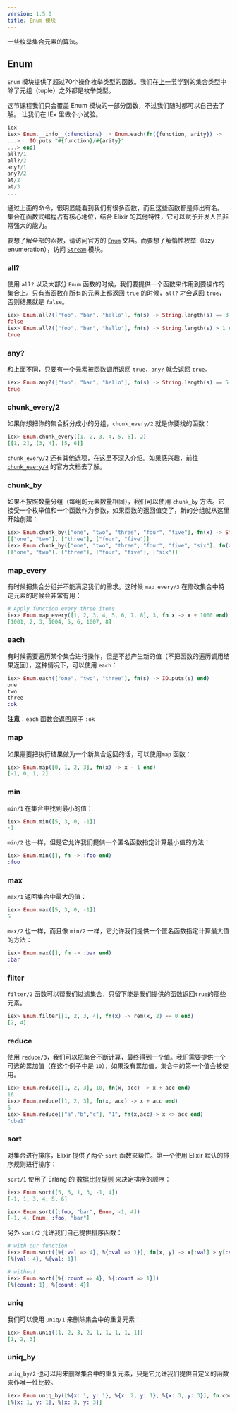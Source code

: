 ```yaml
---
version: 1.5.0
title: Enum 模块
---
```


一些枚举集合元素的算法。



## Enum

`Enum` 模块提供了超过70个操作枚举类型的函数。我们在[上一节](../collections)学到的集合类型中除了元组（tuple）之外都是枚举类型。

这节课程我们只会覆盖 Enum 模块的一部分函数，不过我们随时都可以自己去了解。
让我们在 IEx 里做个小试验。

```elixir
iex
iex> Enum.__info__(:functions) |> Enum.each(fn({function, arity}) ->
...>   IO.puts "#{function}/#{arity}"
...> end)
all?/1
all?/2
any?/1
any?/2
at/2
at/3
...
```

通过上面的命令，很明显能看到我们有很多函数，而且这些函数都是师出有名。
集合在函数式编程占有核心地位，结合 Elixir 的其他特性，它可以赋予开发人员非常强大的能力。

要想了解全部的函数，请访问官方的 [`Enum`](https://hexdocs.pm/elixir/Enum.html) 文档。而要想了解惰性枚举（lazy enumeration），访问 [`Stream`](https://hexdocs.pm/elixir/Stream.html) 模块。


### all?

使用 `all?` 以及大部分 `Enum` 函数的时候，我们要提供一个函数来作用到要操作的集合上。只有当函数在所有的元素上都返回 `true` 的时候，`all?` 才会返回 `true`，否则结果就是 `false`。

```elixir
iex> Enum.all?(["foo", "bar", "hello"], fn(s) -> String.length(s) == 3 end)
false
iex> Enum.all?(["foo", "bar", "hello"], fn(s) -> String.length(s) > 1 end)
true
```

### any?

和上面不同，只要有一个元素被函数调用返回 `true`，`any?` 就会返回 `true`。

```elixir
iex> Enum.any?(["foo", "bar", "hello"], fn(s) -> String.length(s) == 5 end)
true
```

### chunk_every/2

如果你想把你的集合拆分成小的分组，`chunk_every/2` 就是你要找的函数：

```elixir
iex> Enum.chunk_every([1, 2, 3, 4, 5, 6], 2)
[[1, 2], [3, 4], [5, 6]]
```

`chunk_every/2` 还有其他选项，在这里不深入介绍。如果感兴趣，前往 [`chunk_every/4`](https://hexdocs.pm/elixir/Enum.html#chunk_every/4) 的官方文档去了解。

### chunk_by

如果不按照数量分组（每组的元素数量相同），我们可以使用 `chunk_by` 方法。它接受一个枚举值和一个函数作为参数，如果函数的返回值变了，新的分组就从这里开始创建：

```elixir
iex> Enum.chunk_by(["one", "two", "three", "four", "five"], fn(x) -> String.length(x) end)
[["one", "two"], ["three"], ["four", "five"]]
iex> Enum.chunk_by(["one", "two", "three", "four", "five", "six"], fn(x) -> String.length(x) end)
[["one", "two"], ["three"], ["four", "five"], ["six"]]
```

### map_every

有时候把集合分组并不能满足我们的需求。这时候 `map_every/3` 在修改集合中特定元素的时候会非常有用：

```elixir
# Apply function every three items
iex> Enum.map_every([1, 2, 3, 4, 5, 6, 7, 8], 3, fn x -> x + 1000 end)
[1001, 2, 3, 1004, 5, 6, 1007, 8]
```

### each

有时候需要遍历某个集合进行操作，但是不想产生新的值（不把函数的遍历调用结果返回），这种情况下，可以使用 `each`：

```elixir
iex> Enum.each(["one", "two", "three"], fn(s) -> IO.puts(s) end)
one
two
three
:ok
```

__注意__：`each` 函数会返回原子 `:ok`

### map

如果需要把执行结果做为一个新集合返回的话，可以使用`map` 函数：

```elixir
iex> Enum.map([0, 1, 2, 3], fn(x) -> x - 1 end)
[-1, 0, 1, 2]
```

### min

`min/1` 在集合中找到最小的值：

```elixir
iex> Enum.min([5, 3, 0, -1])
-1
```

`min/2` 也一样，但是它允许我们提供一个匿名函数指定计算最小值的方法：

```elixir
iex> Enum.min([], fn -> :foo end)
:foo
```

### max

`max/1` 返回集合中最大的值：

```elixir
iex> Enum.max([5, 3, 0, -1])
5
```

`max/2` 也一样，而且像 `min/2` 一样，它允许我们提供一个匿名函数指定计算最大值的方法：

```elixir
iex> Enum.max([], fn -> :bar end)
:bar
```

### filter

`filter/2` 函数可以帮我们过滤集合，只留下能是我们提供的函数返回`true`的那些元素。

```elixir
iex> Enum.filter([1, 2, 3, 4], fn(x) -> rem(x, 2) == 0 end)
[2, 4]
```

### reduce

使用 `reduce/3`，我们可以把集合不断计算，最终得到一个值。我们需要提供一个可选的累加值（在这个例子中是 `10`），如果没有累加值，集合中的第一个值会被使用。

```elixir
iex> Enum.reduce([1, 2, 3], 10, fn(x, acc) -> x + acc end)
16
iex> Enum.reduce([1, 2, 3], fn(x, acc) -> x + acc end)
6
iex> Enum.reduce(["a","b","c"], "1", fn(x,acc)-> x <> acc end)
"cba1"
```

### sort


对集合进行排序，Elixir 提供了两个 `sort` 函数来帮忙。第一个使用 Elixir 默认的排序规则进行排序：

`sort/1` 使用了 Erlang 的 [数据比较规则](http://erlang.org/doc/reference_manual/expressions.html#term-comparisons) 来决定排序的顺序：

```elixir
iex> Enum.sort([5, 6, 1, 3, -1, 4])
[-1, 1, 3, 4, 5, 6]

iex> Enum.sort([:foo, "bar", Enum, -1, 4])
[-1, 4, Enum, :foo, "bar"]
```

另外 `sort/2` 允许我们自己提供排序函数：

```elixir
# with our function
iex> Enum.sort([%{:val => 4}, %{:val => 1}], fn(x, y) -> x[:val] > y[:val] end)
[%{val: 4}, %{val: 1}]

# without
iex> Enum.sort([%{:count => 4}, %{:count => 1}])
[%{count: 1}, %{count: 4}]
```

### uniq

我们可以使用 `uniq/1` 来删除集合中的重复元素：

```elixir
iex> Enum.uniq([1, 2, 3, 2, 1, 1, 1, 1, 1])
[1, 2, 3]
```

### uniq_by

`uniq_by/2` 也可以用来删除集合中的重复元素，只是它允许我们提供自定义的函数来作唯一性比较。

```elixir
iex> Enum.uniq_by([%{x: 1, y: 1}, %{x: 2, y: 1}, %{x: 3, y: 3}], fn coord -> coord.y end)
[%{x: 1, y: 1}, %{x: 3, y: 3}]
```

